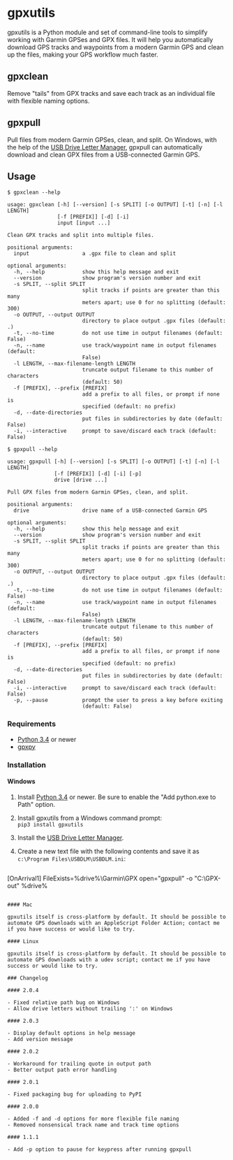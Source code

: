 gpxutils
========

gpxutils is a Python module and set of command-line tools to simplify working with Garmin GPSes and GPX files. It will help you automatically download GPS tracks and waypoints from a modern Garmin GPS and clean up the files, making your GPS workflow much faster.

gpxclean
--------

Remove "tails" from GPX tracks and save each track as an individual file with flexible naming options.

gpxpull
-------

Pull files from modern Garmin GPSes, clean, and split. On Windows, with the help of the [USB Drive Letter Manager](http://www.uwe-sieber.de/usbdlm_e.html), gpxpull can automatically download and clean GPX files from a USB-connected Garmin GPS.

Usage
-----

```
$ gpxclean --help

usage: gpxclean [-h] [--version] [-s SPLIT] [-o OUTPUT] [-t] [-n] [-l LENGTH]
                [-f [PREFIX]] [-d] [-i]
                input [input ...]

Clean GPX tracks and split into multiple files.

positional arguments:
  input                 a .gpx file to clean and split

optional arguments:
  -h, --help            show this help message and exit
  --version             show program's version number and exit
  -s SPLIT, --split SPLIT
                        split tracks if points are greater than this many
                        meters apart; use 0 for no splitting (default: 300)
  -o OUTPUT, --output OUTPUT
                        directory to place output .gpx files (default: .)
  -t, --no-time         do not use time in output filenames (default: False)
  -n, --name            use track/waypoint name in output filenames (default:
                        False)
  -l LENGTH, --max-filename-length LENGTH
                        truncate output filename to this number of characters
                        (default: 50)
  -f [PREFIX], --prefix [PREFIX]
                        add a prefix to all files, or prompt if none is
                        specified (default: no prefix)
  -d, --date-directories
                        put files in subdirectories by date (default: False)
  -i, --interactive     prompt to save/discard each track (default: False)
```

```
$ gpxpull --help

usage: gpxpull [-h] [--version] [-s SPLIT] [-o OUTPUT] [-t] [-n] [-l LENGTH]
               [-f [PREFIX]] [-d] [-i] [-p]
               drive [drive ...]

Pull GPX files from modern Garmin GPSes, clean, and split.

positional arguments:
  drive                 drive name of a USB-connected Garmin GPS

optional arguments:
  -h, --help            show this help message and exit
  --version             show program's version number and exit
  -s SPLIT, --split SPLIT
                        split tracks if points are greater than this many
                        meters apart; use 0 for no splitting (default: 300)
  -o OUTPUT, --output OUTPUT
                        directory to place output .gpx files (default: .)
  -t, --no-time         do not use time in output filenames (default: False)
  -n, --name            use track/waypoint name in output filenames (default:
                        False)
  -l LENGTH, --max-filename-length LENGTH
                        truncate output filename to this number of characters
                        (default: 50)
  -f [PREFIX], --prefix [PREFIX]
                        add a prefix to all files, or prompt if none is
                        specified (default: no prefix)
  -d, --date-directories
                        put files in subdirectories by date (default: False)
  -i, --interactive     prompt to save/discard each track (default: False)
  -p, --pause           prompt the user to press a key before exiting
                        (default: False)
```

### Requirements

- [Python 3.4](https://www.python.org/) or newer
- [gpxpy](https://github.com/tkrajina/gpxpy)

### Installation

#### Windows

1. Install [Python 3.4](https://www.python.org/downloads/) or newer. Be sure to enable the "Add python.exe to Path" option.

2. Install gpxutils from a Windows command prompt:  
   `pip3 install gpxutils`

3. Install the [USB Drive Letter Manager](http://www.uwe-sieber.de/usbdlm_e.html).

4. Create a new text file with the following contents and save it as `c:\Program Files\USBDLM\USBDLM.ini`:
   ```
[OnArrival1]
FileExists=%drive%\Garmin\GPX
open="gpxpull" -o "C:\GPX-out" %drive%
```

#### Mac

gpxutils itself is cross-platform by default. It should be possible to automate GPS downloads with an AppleScript Folder Action; contact me if you have success or would like to try.

#### Linux

gpxutils itself is cross-platform by default. It should be possible to automate GPS downloads with a udev script; contact me if you have success or would like to try.

### Changelog

#### 2.0.4

- Fixed relative path bug on Windows
- Allow drive letters without trailing ':' on Windows

#### 2.0.3

- Display default options in help message
- Add version message

#### 2.0.2

- Workaround for trailing quote in output path
- Better output path error handling

#### 2.0.1

- Fixed packaging bug for uploading to PyPI

#### 2.0.0

- Added -f and -d options for more flexible file naming
- Removed nonsensical track name and track time options

#### 1.1.1

- Add -p option to pause for keypress after running gpxpull
